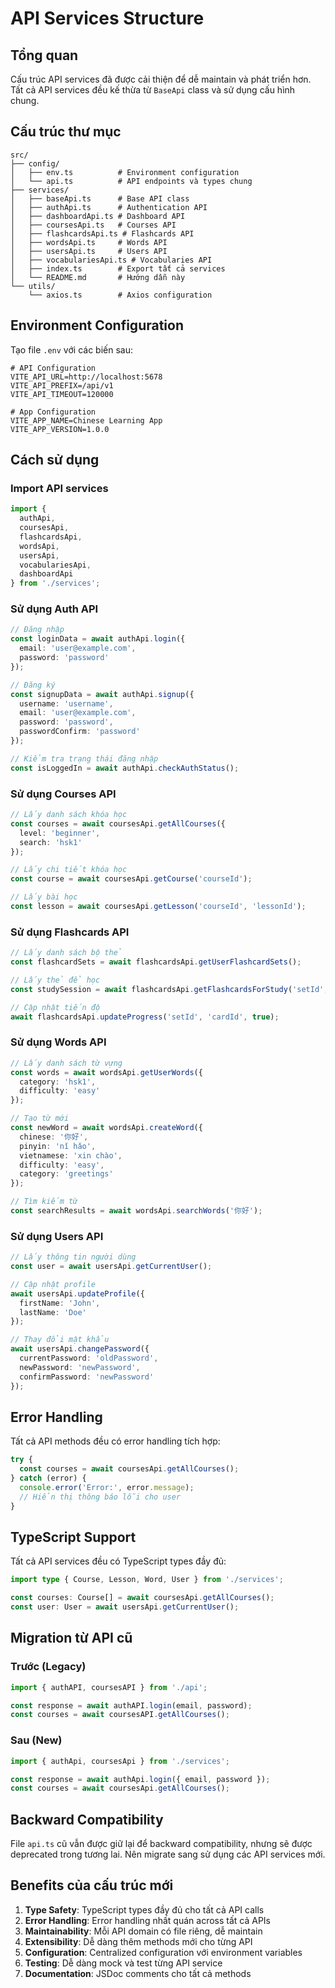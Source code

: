 # API Services Structure

## Tổng quan

Cấu trúc API services đã được cải thiện để dễ maintain và phát triển hơn. Tất cả API services đều kế thừa từ `BaseApi` class và sử dụng cấu hình chung.

## Cấu trúc thư mục

```
src/
├── config/
│   ├── env.ts          # Environment configuration
│   └── api.ts          # API endpoints và types chung
├── services/
│   ├── baseApi.ts      # Base API class
│   ├── authApi.ts      # Authentication API
│   ├── dashboardApi.ts # Dashboard API
│   ├── coursesApi.ts   # Courses API
│   ├── flashcardsApi.ts # Flashcards API
│   ├── wordsApi.ts     # Words API
│   ├── usersApi.ts     # Users API
│   ├── vocabulariesApi.ts # Vocabularies API
│   ├── index.ts        # Export tất cả services
│   └── README.md       # Hướng dẫn này
└── utils/
    └── axios.ts        # Axios configuration
```

## Environment Configuration

Tạo file `.env` với các biến sau:

```env
# API Configuration
VITE_API_URL=http://localhost:5678
VITE_API_PREFIX=/api/v1
VITE_API_TIMEOUT=120000

# App Configuration
VITE_APP_NAME=Chinese Learning App
VITE_APP_VERSION=1.0.0
```

## Cách sử dụng

### Import API services

```typescript
import { 
  authApi, 
  coursesApi, 
  flashcardsApi, 
  wordsApi,
  usersApi,
  vocabulariesApi,
  dashboardApi 
} from './services';
```

### Sử dụng Auth API

```typescript
// Đăng nhập
const loginData = await authApi.login({
  email: 'user@example.com',
  password: 'password'
});

// Đăng ký
const signupData = await authApi.signup({
  username: 'username',
  email: 'user@example.com',
  password: 'password',
  passwordConfirm: 'password'
});

// Kiểm tra trạng thái đăng nhập
const isLoggedIn = await authApi.checkAuthStatus();
```

### Sử dụng Courses API

```typescript
// Lấy danh sách khóa học
const courses = await coursesApi.getAllCourses({
  level: 'beginner',
  search: 'hsk1'
});

// Lấy chi tiết khóa học
const course = await coursesApi.getCourse('courseId');

// Lấy bài học
const lesson = await coursesApi.getLesson('courseId', 'lessonId');
```

### Sử dụng Flashcards API

```typescript
// Lấy danh sách bộ thẻ
const flashcardSets = await flashcardsApi.getUserFlashcardSets();

// Lấy thẻ để học
const studySession = await flashcardsApi.getFlashcardsForStudy('setId', 10);

// Cập nhật tiến độ
await flashcardsApi.updateProgress('setId', 'cardId', true);
```

### Sử dụng Words API

```typescript
// Lấy danh sách từ vựng
const words = await wordsApi.getUserWords({
  category: 'hsk1',
  difficulty: 'easy'
});

// Tạo từ mới
const newWord = await wordsApi.createWord({
  chinese: '你好',
  pinyin: 'nǐ hǎo',
  vietnamese: 'xin chào',
  difficulty: 'easy',
  category: 'greetings'
});

// Tìm kiếm từ
const searchResults = await wordsApi.searchWords('你好');
```

### Sử dụng Users API

```typescript
// Lấy thông tin người dùng
const user = await usersApi.getCurrentUser();

// Cập nhật profile
await usersApi.updateProfile({
  firstName: 'John',
  lastName: 'Doe'
});

// Thay đổi mật khẩu
await usersApi.changePassword({
  currentPassword: 'oldPassword',
  newPassword: 'newPassword',
  confirmPassword: 'newPassword'
});
```

## Error Handling

Tất cả API methods đều có error handling tích hợp:

```typescript
try {
  const courses = await coursesApi.getAllCourses();
} catch (error) {
  console.error('Error:', error.message);
  // Hiển thị thông báo lỗi cho user
}
```

## TypeScript Support

Tất cả API services đều có TypeScript types đầy đủ:

```typescript
import type { Course, Lesson, Word, User } from './services';

const courses: Course[] = await coursesApi.getAllCourses();
const user: User = await usersApi.getCurrentUser();
```

## Migration từ API cũ

### Trước (Legacy)
```typescript
import { authAPI, coursesAPI } from './api';

const response = await authAPI.login(email, password);
const courses = await coursesAPI.getAllCourses();
```

### Sau (New)
```typescript
import { authApi, coursesApi } from './services';

const response = await authApi.login({ email, password });
const courses = await coursesApi.getAllCourses();
```

## Backward Compatibility

File `api.ts` cũ vẫn được giữ lại để backward compatibility, nhưng sẽ được deprecated trong tương lai. Nên migrate sang sử dụng các API services mới.

## Benefits của cấu trúc mới

1. **Type Safety**: TypeScript types đầy đủ cho tất cả API calls
2. **Error Handling**: Error handling nhất quán across tất cả APIs
3. **Maintainability**: Mỗi API domain có file riêng, dễ maintain
4. **Extensibility**: Dễ dàng thêm methods mới cho từng API
5. **Configuration**: Centralized configuration với environment variables
6. **Testing**: Dễ dàng mock và test từng API service
7. **Documentation**: JSDoc comments cho tất cả methods 